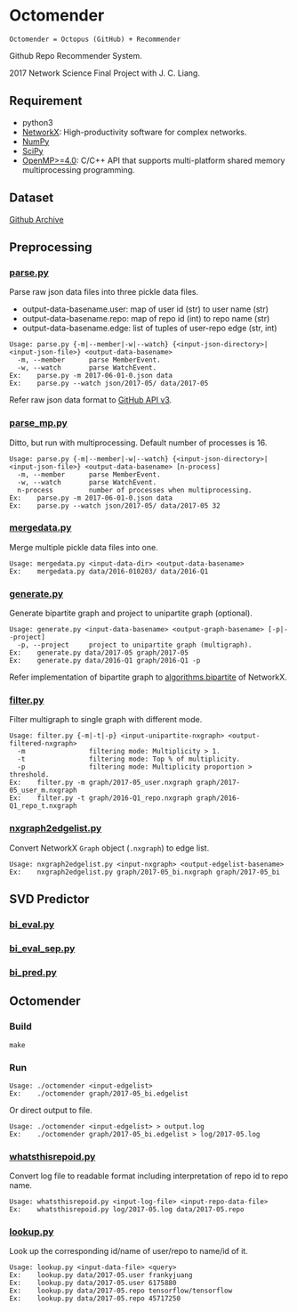 # Octomender
```
Octomender = Octopus (GitHub) + Recommender
```
Github Repo Recommender System.

2017 Network Science Final Project with J. C. Liang.

## Requirement
- python3
- [NetworkX](https://github.com/networkx/networkx): High-productivity software for complex networks.
- [NumPy](https://github.com/numpy/numpy)
- [SciPy](https://github.com/scipy/scipy)
- [OpenMP>=4.0](http://www.openmp.org/): C/C++ API that supports multi-platform shared memory multiprocessing programming.

## Dataset
[Github Archive](https://www.githubarchive.org/)

## Preprocessing
### [parse.py](preprocessing/parse.py)
Parse raw json data files into three pickle data files.
- output-data-basename.user: map of user id (str) to user name (str)
- output-data-basename.repo: map of repo id (int) to repo name (str)
- output-data-basename.edge: list of tuples of user-repo edge (str, int)
```
Usage: parse.py {-m|--member|-w|--watch} {<input-json-directory>|<input-json-file>} <output-data-basename>
  -m, --member      parse MemberEvent.
  -w, --watch       parse WatchEvent.
Ex:    parse.py -m 2017-06-01-0.json data
Ex:    parse.py --watch json/2017-05/ data/2017-05
```
Refer raw json data format to [GitHub API v3](https://developer.github.com/v3/activity/events/types/).

### [parse_mp.py](preprocessing/parse_mp.py)
Ditto, but run with multiprocessing. Default number of processes is 16.
```
Usage: parse.py {-m|--member|-w|--watch} {<input-json-directory>|<input-json-file>} <output-data-basename> [n-process]
  -m, --member      parse MemberEvent.
  -w, --watch       parse WatchEvent.
  n-process         number of processes when multiprocessing.
Ex:    parse.py -m 2017-06-01-0.json data
Ex:    parse.py --watch json/2017-05/ data/2017-05 32
```

### [mergedata.py](preprocessing/mergedata.py)
Merge multiple pickle data files into one.
```
Usage: mergedata.py <input-data-dir> <output-data-basename>
Ex:    mergedata.py data/2016-010203/ data/2016-Q1
```

### [generate.py](preprocessing/generate.py)
Generate bipartite graph and project to unipartite graph (optional).
```
Usage: generate.py <input-data-basename> <output-graph-basename> [-p|--project]
  -p, --project     project to unipartite graph (multigraph).
Ex:    generate.py data/2017-05 graph/2017-05
Ex:    generate.py data/2016-Q1 graph/2016-Q1 -p
```
Refer implementation of bipartite graph to [algorithms.bipartite](https://networkx.readthedocs.io/en/stable/reference/algorithms.bipartite.html) of NetworkX.

### [filter.py](preprocessing/filter.py)
Filter multigraph to single graph with different mode.
```
Usage: filter.py {-m|-t|-p} <input-unipartite-nxgraph> <output-filtered-nxgraph>
  -m                filtering mode: Multiplicity > 1.
  -t                filtering mode: Top % of multiplicity.
  -p                filtering mode: Multiplicity proportion > threshold.
Ex:    filter.py -m graph/2017-05_user.nxgraph graph/2017-05_user_m.nxgraph
Ex:    filter.py -t graph/2016-Q1_repo.nxgraph graph/2016-Q1_repo_t.nxgraph
```

### [nxgraph2edgelist.py](preprocessing/nxgraph2edgelist.py)
Convert NetworkX `Graph` object (`.nxgraph`) to edge list.
```
Usage: nxgraph2edgelist.py <input-nxgraph> <output-edgelist-basename>
Ex:    nxgraph2edgelist.py graph/2017-05_bi.nxgraph graph/2017-05_bi
```

## SVD Predictor
### [bi_eval.py](svd_predictor/bi_eval.py)
### [bi_eval_sep.py](svd_predictor/bi_eval_sep.py)
### [bi_pred.py](svd_predictor/bi_pred.py)

## Octomender
### Build
```
make
```

### Run
```
Usage: ./octomender <input-edgelist>
Ex:    ./octomender graph/2017-05_bi.edgelist
```
Or direct output to file.
```
Usage: ./octomender <input-edgelist> > output.log
Ex:    ./octomender graph/2017-05_bi.edgelist > log/2017-05.log
```

### [whatsthisrepoid.py](octomender/whatsthisrepoid.py)
Convert log file to readable format including interpretation of repo id to repo name.
```
Usage: whatsthisrepoid.py <input-log-file> <input-repo-data-file>
Ex:    whatsthisrepoid.py log/2017-05.log data/2017-05.repo
```

### [lookup.py](octomender/lookup.py)
Look up the corresponding id/name of user/repo to name/id of it.
```
Usage: lookup.py <input-data-file> <query>
Ex:    lookup.py data/2017-05.user frankyjuang
Ex:    lookup.py data/2017-05.user 6175880
Ex:    lookup.py data/2017-05.repo tensorflow/tensorflow
Ex:    lookup.py data/2017-05.repo 45717250
```
